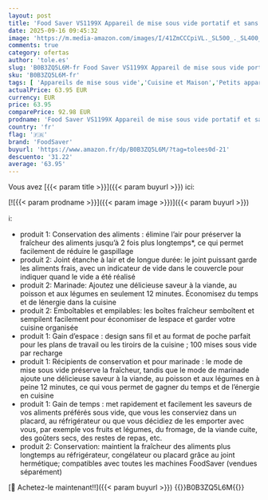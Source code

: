 ```yaml
---
layout: post
title: 'Food Saver VS1199X Appareil de mise sous vide portatif et sans fil | avec station de chargement & Boîtes alimentaires FoodSaver de conservation et marinade | 700 ml  1.18 L & 1.8 L | 3 unités'
date: 2025-09-16 09:45:32
image: 'https://m.media-amazon.com/images/I/41ZmCCCpiVL._SL500_._SL400_.jpg'
comments: true
category: ofertas
author: 'tole.es'
slug: 'B0B3ZQ5L6M-fr Food Saver VS1199X Appareil de mise sous vide portatif et...'
sku: 'B0B3ZQ5L6M-fr'
tags: [ 'Appareils de mise sous vide','Cuisine et Maison','Petits appareils','foodsaver','🇫🇷', ]
actualPrice: 63.95 EUR
currency: EUR
price: 63.95
comparePrice: 92.98 EUR
prodname: 'Food Saver VS1199X Appareil de mise sous vide portatif et sans fil | avec station de chargement & Boîtes alimentaires FoodSaver de conservation et marinade | 700 ml  1.18 L & 1.8 L | 3 unités'
country: 'fr'
flag: '🇫🇷'
brand: 'FoodSaver'
buyurl: 'https://www.amazon.fr/dp/B0B3ZQ5L6M/?tag=tolees0d-21'
descuento: '31.22'
average: '63.95'
---
```


Vous avez [{{< param title >}}]({{< param buyurl >}}) ici:

[![{{< param prodname >}}]({{< param image >}})]({{< param buyurl >}})

ℹ️:

- produit 1: Conservation des aliments : élimine l’air pour préserver la fraîcheur des aliments jusqu’à 2 fois plus longtemps*, ce qui permet facilement de réduire le gaspillage
- produit 2: Joint étanche à lair et de longue durée: le joint puissant garde les aliments frais, avec un indicateur de vide dans le couvercle pour indiquer quand le vide a été réalisé
- produit 2: Marinade: Ajoutez une délicieuse saveur à la viande, au poisson et aux légumes en seulement 12 minutes. Économisez du temps et de lénergie dans la cuisine
- produit 2: Emboîtables et empilables: les boîtes fraîcheur semboîtent et sempilent facilement pour économiser de lespace et garder votre cuisine organisée
- produit 1: Gain d’espace : design sans fil et au format de poche parfait pour les plans de travail ou les tiroirs de la cuisine ; 100 mises sous vide par recharge
- produit 1: Récipients de conservation et pour marinade : le mode de mise sous vide préserve la fraîcheur, tandis que le mode de marinade ajoute une délicieuse saveur à la viande, au poisson et aux légumes en à peine 12 minutes, ce qui vous permet de gagner du temps et de l’énergie en cuisine
- produit 1: Gain de temps : met rapidement et facilement les saveurs de vos aliments préférés sous vide, que vous les conserviez dans un placard, au réfrigérateur ou que vous décidiez de les emporter avec vous, par exemple vos fruits et légumes, du fromage, de la viande cuite, des goûters secs, des restes de repas, etc.
- produit 2: Conservation: maintient la fraîcheur des aliments plus longtemps au réfrigérateur, congélateur ou placard grâce au joint hermétique; compatibles avec toutes les machines FoodSaver (vendues séparément)

[🛒 Achetez-le maintenant!!]({{< param buyurl >}})
{{<world>}}B0B3ZQ5L6M{{</world>}}
